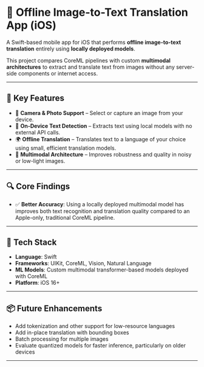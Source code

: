 # 📱 Offline Image-to-Text Translation App (iOS)

A Swift-based mobile app for iOS that performs **offline image-to-text translation** entirely using **locally deployed models**.

This project compares CoreML pipelines with custom **multimodal architectures** to extract and translate text from images without any server-side components or internet access.

---

## 🚀 Key Features

- 📸 **Camera & Photo Support** – Select or capture an image from your device.
- 🧠 **On-Device Text Detection** – Extracts text using local models with no external API calls.
- 🌍 **Offline Translation** – Translates text to a language of your choice using small, efficient translation models.
- 🧬 **Multimodal Architecture** – Improves robustness and quality in noisy or low-light images.
  
---

## 🔍 Core Findings

- ✅ **Better Accuracy**: Using a locally deployed multimodal model has improves both text recognition and translation quality compared to an Apple-only, traditional CoreML pipeline.
  
---

## 🧰 Tech Stack

- **Language**: Swift
- **Frameworks**: UIKit, CoreML, Vision, Natural Language
- **ML Models**: Custom multimodal transformer-based models deployed with CoreML
- **Platform**: iOS 16+

---

## 📦 Future Enhancements

- Add tokenization and other support for low-resource languages
- Add in-place translation with bounding boxes
- Batch processing for multiple images
- Evaluate quantized models for faster inference, particularly on older devices

---
